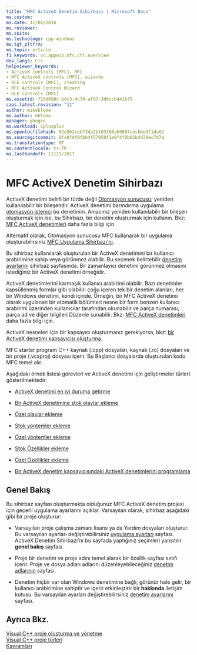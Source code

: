 ```yaml
---
title: "MFC ActiveX Denetim Sihirbazı | Microsoft Docs"
ms.custom: 
ms.date: 11/04/2016
ms.reviewer: 
ms.suite: 
ms.technology: cpp-windows
ms.tgt_pltfrm: 
ms.topic: article
f1_keywords: vc.appwiz.mfc.ctl.overview
dev_langs: C++
helpviewer_keywords:
- ActiveX controls [MFC], MFC
- MFC ActiveX controls [MFC], wizards
- OLE controls [MFC], creating
- MFC ActiveX Control Wizard
- OLE controls [MFC]
ms.assetid: f19d698c-bdc3-4c74-af97-3d6ccb441b75
caps.latest.revision: "11"
author: mikeblome
ms.author: mblome
manager: ghogen
ms.workload: cplusplus
ms.openlocfilehash: 82e562ceb73da2b103360ab9607cecbbe9f1da02
ms.sourcegitcommit: 8fa8fdf0fbb4f57950f1e8f4f9b81b4d39ec7d7a
ms.translationtype: MT
ms.contentlocale: tr-TR
ms.lasthandoff: 12/21/2017
---
```

# <a name="mfc-activex-control-wizard"></a>MFC ActiveX Denetim Sihirbazı
ActiveX denetimi belirli bir türde değil [Otomasyon sunucusu](../../mfc/automation-servers.md); yeniden kullanılabilir bir bileşendir. ActiveX denetimi barındırma uygulama [otomasyon istemci](../../mfc/automation-clients.md) bu denetimin. Amacınız yeniden kullanılabilir bir bileşen oluşturmak için ise, bu Sihirbazı, bir denetim oluşturmak için kullanın. Bkz: [MFC ActiveX denetimleri](../../mfc/mfc-activex-controls.md) daha fazla bilgi için.  
  
 Alternatif olarak, Otomasyon sunucusu MFC kullanarak bir uygulama oluşturabilirsiniz [MFC Uygulama Sihirbazı'nı](../../mfc/reference/mfc-application-wizard.md).  
  
 Bu sihirbaz kullanılarak oluşturulan bir ActiveX denetimini bir kullanıcı arabirimine sahip veya görünmez olabilir. Bu seçenek belirtebilir [denetim ayarlarını](../../mfc/reference/control-settings-mfc-activex-control-wizard.md) sihirbaz sayfasında. Bir zamanlayıcı denetimi görünmez olmasını istediğiniz bir ActiveX denetimi örneğidir.  
  
 ActiveX denetimlerini karmaşık kullanıcı arabirimi olabilir. Bazı denetimler kapsüllenmiş formlar gibi olabilir: çoğu içeren tek bir denetim alanları, her bir Windows denetimi, kendi içinde. Örneğin, bir MFC ActiveX denetimi olarak uygulanan bir otomatik bölümleri nesne bir form benzeri kullanıcı arabirimi üzerinden kullanıcılar tarafından okunabilir ve parça numarası, parça ad ve diğer bilgileri Düzenle sunabilir. Bkz: [MFC ActiveX denetimleri](../../mfc/mfc-activex-controls.md) daha fazla bilgi için.  
  
 ActiveX nesneleri için bir kapsayıcı oluşturmanız gerekiyorsa, bkz: [bir ActiveX denetimi kapsayıcısı oluşturma](../../mfc/reference/creating-an-mfc-activex-control-container.md).  
  
 MFC starter program C++ kaynak (.cpp) dosyaları, kaynak (.rc) dosyaları ve bir proje (.vcxproj) dosyası içerir. Bu Başlatıcı dosyalarda oluşturulan kodu MFC temel alır.  
  
 Aşağıdaki örnek listesi görevleri ve ActiveX denetimi için geliştirmeler türleri gösterilmektedir:  
  
-   [ActiveX denetimi en iyi duruma getirme](../../mfc/mfc-activex-controls-optimization.md)  
  
-   [Bir ActiveX denetimine stok olaylar ekleme](../../mfc/mfc-activex-controls-adding-stock-events-to-an-activex-control.md)  
  
-   [Özel olaylar ekleme](../../mfc/mfc-activex-controls-adding-custom-events.md)  
  
-   [Stok yöntemler ekleme](../../mfc/mfc-activex-controls-adding-stock-methods.md)  
  
-   [Özel yöntemler ekleme](../../mfc/mfc-activex-controls-adding-custom-methods.md)  
  
-   [Stok Özellikler ekleme](../../mfc/mfc-activex-controls-adding-stock-properties.md)  
  
-   [Özel Özellikler ekleme](../../mfc/mfc-activex-controls-adding-custom-properties.md)  
  
-   [Bir ActiveX denetim kapsayıcısındaki ActiveX denetimlerini programlama](../../mfc/programming-activex-controls-in-a-activex-control-container.md)  
  
## <a name="overview"></a>Genel Bakış  
 Bu sihirbaz sayfası oluşturmakta olduğunuz MFC ActiveX denetim projesi için geçerli uygulama ayarlarını açıklar. Varsayılan olarak, sihirbaz aşağıdaki gibi bir proje oluşturur:  
  
-   Varsayılan proje çalışma zamanı lisans ya da Yardım dosyaları oluşturur. Bu varsayılan ayarları değiştirebilirsiniz [uygulama ayarları](../../mfc/reference/application-settings-mfc-activex-control-wizard.md) sayfası. ActiveX Denetim Sihirbazı'nı bu sayfada yaptığınız seçimleri yansıtılır **genel bakış** sayfası.  
  
-   Proje bir denetim ve proje adını temel alarak bir özellik sayfası sınıfı içerir. Proje ve dosya adları adlarını düzenleyebileceğiniz [denetim adlarının](../../mfc/reference/control-names-mfc-activex-control-wizard.md) sayfası.  
  
-   Denetim hiçbir var olan Windows denetimine bağlı, görünür hale gelir, bir kullanıcı arabirimine sahiptir ve içerir etkinleştirir bir **hakkında** iletişim kutusu. Bu varsayılan ayarları değiştirebilirsiniz [denetim ayarlarını](../../mfc/reference/control-settings-mfc-activex-control-wizard.md) sayfası.  
  
## <a name="see-also"></a>Ayrıca Bkz.  
 [Visual C++ proje oluşturma ve yönetme](../../ide/creating-and-managing-visual-cpp-projects.md)   
 [Visual C++ proje türleri](../../ide/visual-cpp-project-types.md)   
 [Kavramları](../../atl/active-template-library-atl-concepts.md)

